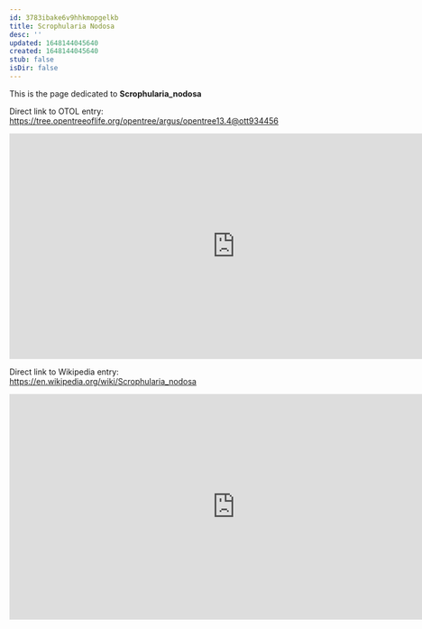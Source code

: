```yaml
---
id: 3783ibake6v9hhkmopgelkb
title: Scrophularia Nodosa
desc: ''
updated: 1648144045640
created: 1648144045640
stub: false
isDir: false
---
```

This is the page dedicated to **Scrophularia_nodosa**


Direct link to OTOL entry: https://tree.opentreeoflife.org/opentree/argus/opentree13.4@ott934456



<html>
    <body>
    <iframe src="https://tree.opentreeoflife.org/opentree/argus/opentree13.4@ott934456"
    width="800" height="400" frameborder="0" allowfullscreen> </iframe>
    </body>
</html>
    


Direct link to Wikipedia entry: https://en.wikipedia.org/wiki/Scrophularia_nodosa



<html>
    <body>
    <iframe src="https://en.wikipedia.org/wiki/Scrophularia_nodosa"
    width="800" height="400" frameborder="0" allowfullscreen> </iframe>
    </body>
</html>
    
